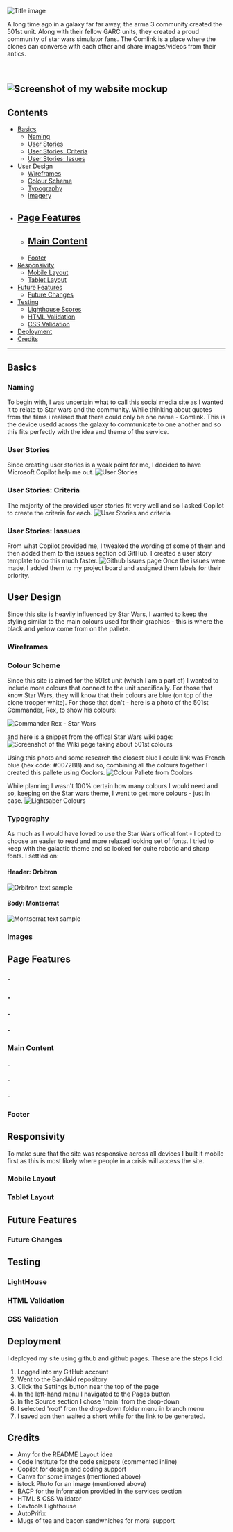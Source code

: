 ![Title image](media/readme-images/title.png)

A long time ago in a galaxy far far away, the arma 3 community created the 501st unit. Along with their fellow GARC units, they created a proud community of star wars simulator fans. The Comlink is a place where the clones can converse with each other and share images/videos from their antics. 

<br>

![Screenshot of my website mockup]()
---

## **Contents**

- [Basics](#Basic)
    - [Naming](#naming)
    - [User Stories](#user-stories)
    - [User Stories: Criteria](#user-stories-criteria)
    - [User Stories: Issues](#user-stories-isssues)
- [User Design](#user-design)
    - [Wireframes](#wireframes)
    - [Colour Scheme](#Colour-scheme)
    - [Typography](#Typography)
    - [Imagery](#Imagery)
- [Page Features](#page-features)
    - 
    - [Main Content](#main-content)
        - 
    - [Footer](#footer)
- [Responsivity](#responsivity)
    - [Mobile Layout](#mobile-layout)
    - [Tablet Layout](#tablet-layout)
- [Future Features](#future-features)
    - [Future Changes](#future-changes)
- [Testing](#testing)
    - [Lighthouse Scores](#lighthouse) 
    - [HTML Validation](#html-validation)
    - [CSS Validation](#css-validation)
- [Deployment](#deployment)
- [Credits](#credits)
--- 

## Basics

### Naming
To begin with, I was uncertain what to call this social media site as I wanted it to relate to Star wars and the community. While thinking about quotes from the films i realised that there could only be one name - Comlink. This is the device usedd across the galaxy to communicate to one another and so this fits perfectly with the idea and theme of the service.
### User Stories 
Since creating user stories is a weak point for me, I decided to have Microsoft Copilot help me out.
![User Stories](media/readme-images/user%20stories.png)
### User Stories: Criteria
The majority of the provided user stories fit very well and so I asked Copilot to create the criteria for each.
![User Stories and criteria](media/readme-images/criteria.png)
### User Stories: Isssues
From what Copilot provided me, I tweaked the wording of some of them and then added them to the issues section od GitHub. I created a user story template to do this much faster.
![Github Issues page](media/readme-images/Initital%20issues.png)
Once the issues were made, I added them to my project board and assigned them labels for their priority.

## User Design
Since this site is heavily influenced by Star Wars, I wanted to keep the styling similar to the main colours used for their graphics - this is where the black and yellow come from on the pallete.

### Wireframes





### Colour Scheme

Since this site is aimed for the 501st unit (which I am a part of) I wanted to include more colours that connect to the unit specifically. For those that know Star Wars, they will know that their colours are blue (on top of the clone trooper white). For those that don't - here is a photo of the 501st Commander, Rex, to show his colours:

![Commander Rex - Star Wars](media/readme-images/commander%20rex.jpg)

and here is a snippet from the offical Star Wars wiki page:
![Screenshot of the Wiki page taking about 501st colours](media/readme-images/color%20pallete%20influence.png)

Using this photo and some research the closest blue I could link was French blue (hex code: #0072BB) and so, combining all the colours together I created this pallete using Coolors.
![Colour Pallete from Coolors](media/readme-images/Comlink%20colour%20pallete.png)

While planning I wasn't 100% certain how many colours I would need and so, keeping on the Star wars theme, I went to get more colours - just in case.
![Lightsaber Colours](media/readme-images/lightsaber%20colors.png)

### Typography 
As much as I would have loved to use the Star Wars offical font - I opted to choose an easier to read and more relaxed looking set of fonts. I tried to keep with the galactic theme and so looked for quite robotic and sharp fonts. I settled on:
#### Header: Orbitron
![Orbitron text sample](media/readme-images/font%20choice%20-%20orbitron.png)

#### Body: Montserrat
![Montserrat text sample](media/readme-images/font%20choice%20-%20montserrat.png)

### Images



## Page Features

### -


### -


#### -


#### -


### Main Content


#### -


#### -


#### -


### Footer


## Responsivity 
To make sure that the site was responsive across all devices I built it mobile first as this is most likely where people in a crisis will access the site.

### Mobile Layout


### Tablet Layout


## Future Features


### Future Changes



## Testing

### LightHouse


### HTML Validation


### CSS Validation


## Deployment
I deployed my site using github and github pages. These are the steps I did:

1. Logged into my GitHub account
2. Went to the BandAid repository
3. Click the Settings button near the top of the page
4. In the left-hand menu I navigated to the Pages button
5. In the Source section I chose 'main' from the drop-down
6. I selected 'root' from the drop-down folder menu in branch menu
7. I saved adn then waited a short while for the link to be generated.

## Credits
- Amy for the README Layout idea
- Code Institute for the code snippets (commented inline)
- Copilot for design and coding support
- Canva for some images (mentioned above)
- istock Photo for an image (mentioned above)
- BACP for the information provided in the services section
- HTML & CSS Validator
- Devtools Lighthouse
- AutoPrifix
- Mugs of tea and bacon sandwhiches for moral support